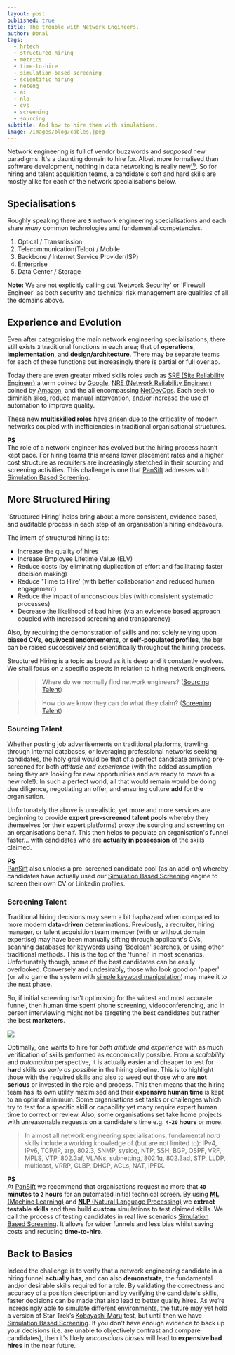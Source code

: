 ```yaml
---
layout: post
published: true
title: The trouble with Network Engineers.
author: Donal
tags:
  - hrtech
  - structured hiring
  - metrics
  - time-to-hire
  - simulation based screening
  - scientific hiring
  - neteng
  - ai
  - nlp
  - cvs
  - screening
  - sourcing
subtitle: And how to hire them with simulations.
image: /images/blog/cables.jpeg
---
```

Network engineering is full of vendor buzzwords and _supposed_ new paradigms. It's a daunting domain to hire for. Albeit more formalised than software development, nothing in data networking is really new[⁽¹⁾](https://tools.ietf.org/html/rfc1925). So for hiring and talent acquisition teams, a candidate's soft and hard skills are mostly alike for each of the network specialisations below.

## Specialisations
Roughly speaking there are **`5`** network engineering specialisations and each share _many_ common technologies and fundamental competencies.
1. Optical / Transmission
2. Telecommunication(Telco) / Mobile
3. Backbone / Internet Service Provider(ISP)
4. Enterprise
5. Data Center / Storage

**Note:** We are not explicitly calling out 'Network Security' or 'Firewall Engineer' as both security and technical risk management are qualities of all the domains above.

## Experience and Evolution
Even after categorising the main network engineering specialisations, there still exists **`3`** traditional functions in each area; that of **operations**, **implementation**, and **design/architecture**. There may be separate teams for each of these functions but increasingly there is partial or full overlap.

Today there are even greater mixed skills roles such as [SRE (Site Reliability Engineer)](https://landing.google.com/sre/book.html) a term coined by [Google](https://careers.google.com/), [NRE (Network Reliability Engineer)](https://www.amazon.jobs/en/search?base_query=Network+Reliability+Engineer) coined by [Amazon](https://www.amazon.jobs/), and the all encompassing [NetDevOps](https://cumulusnetworks.com/blog/netdevops-meaning/). Each seek to diminish silos, reduce manual intervention, and/or increase the use of automation to improve quality.

These new **multiskilled roles** have arisen due to the criticality of modern networks coupled with inefficiencies in traditional organisational structures. 

<div class="card">
  <div class="card-header"><b>PS</b></div>
  <div class="card-body">The role of a network engineer has evolved but the hiring process hasn’t kept pace. For hiring teams this means lower placement rates and a higher cost structure as recruiters are increasingly stretched in their sourcing and screening activities. This challenge is one that <a href ="https://pansift.com/?utm_source=psblog&utm_medium=hyperlink&utm_campaign=launch&utm_content=sbs">PanSift</a> addresses with <a href ="https://try.pansift.com/?utm_source=psblog&utm_medium=hyperlink&utm_campaign=launch&utm_content=sbs">Simulation Based Screening</a>.</div></div>

## More Structured Hiring
'Structured Hiring' helps bring about a more consistent, evidence based, and auditable process in each step of an organisation's hiring endeavours. 

The intent of structured hiring is to:
* Increase the quality of hires
* Increase Employee Lifetime Value (ELV)
* Reduce costs (by eliminating duplication of effort and facilitating faster decision making)
* Reduce 'Time to Hire' (with better collaboration and reduced human engagement)
* Reduce the impact of unconscious bias (with consistent systematic processes)
* Decrease the likelihood of bad hires (via an evidence based approach coupled with increased screening and transparency)

Also, by requiring the demonstration of skills and not solely relying upon **biased CVs**, **equivocal endorsements**, or **self-populated profiles**, the bar can be raised successively and scientifically throughout the hiring process.

Structured Hiring is a topic as broad as it is deep and it constantly evolves. We shall focus on `2` specific aspects in relation to hiring network engineers.

>>  Where do we normally find network engineers? ([Sourcing Talent](#sourcing-talent))

>> How do we know they can do what they claim? ([Screening Talent](#screening-talent))  

### Sourcing Talent
Whether posting job advertisements on traditional platforms, trawling through internal databases, or leveraging professional networks seeking candidates, the holy grail would be that of a perfect candidate arriving pre-screened for both _attitude and experience_ (with the added assumption being they are looking for new opportunities and are ready to move to a new role!). In such a perfect world, all that would remain would be doing due diligence, negotiating an offer, and ensuring culture **add** for the organisation.

Unfortunately the above is unrealistic, yet more and more services are beginning to provide **expert pre-screened talent pools** whereby they themselves (or their expert platforms) proxy the sourcing and screening on an organisations behalf. This then helps to populate an organisation's funnel faster... with candidates who are **actually in possession** of the skills claimed.

<div class="card">
  <div class="card-header"><b>PS</b></div>
  <div class="card-body"><a href="https://try.pansift.com/?utm_source=psblog&utm_medium=hyperlink&utm_campaign=launch&utm_content=sbs">PanSift</a> also unlocks a pre-screened candidate pool (as an add-on) whereby candidates have actually used our <a href="https://try.pansift.com/?utm_source=psblog&utm_medium=hyperlink&utm_campaign=launch&utm_content=sbs">Simulation Based Screening</a> engine to screen their own CV or Linkedin profiles.</div>
</div> 
  
  
  
### Screening Talent
Traditional hiring decisions may seem a bit haphazard when compared to more modern **data-driven** determinations. Previously, a recruiter, hiring manager, or talent acquisition team member (with or without domain expertise) may have been manually sifting through applicant's CVs, scanning databases for keywords using '[Boolean](https://blog.pansift.com/2017-12-12-how-to-seo-hack-your-cv/)' searches, or using other traditional methods. This is the top of the 'funnel' in most scenarios. Unfortunately though, some of the best candidates can be easily overlooked. Conversely and undesirably, those who look good on 'paper' (or who game the system with [simple keyword manipulation](https://blog.pansift.com/2017-12-12-how-to-seo-hack-your-cv/)) may make it to the next phase. 

So, if initial screening isn't optimising for the widest and most accurate funnel, then human time spent phone screening, videoconferencing, and in person interviewing might not be targeting the best candidates but rather the best **marketers**.

<img src="/images/blog/time-to-hire-image-v7.png" class="w-100 mb-3">

Optimally, one wants to hire for _both attitude and experience_ with as much verification of skills performed as economically possible. From a _scalability_ and _automation_ perspective, it is actually easier and cheaper to test for **hard** skills _as early as possible_ in the hiring pipeline. This is to highlight those with the required skills and also to weed out those who are **not serious** or invested in the role and process. This then means that the hiring team has its own utility maximised and their **expensive human time** is kept to an optimal minimum. Some organisations set tasks or challenges which try to test for a specific skill or capability yet many require expert human time to correct or review. Also, some organisations set take home projects with unreasonable requests on a candidate's time e.g. **`4`-`20` hours** or more.

> In almost all network engineering specialisations, fundamental _hard_ skills include a working knowledge of (but are not limited to): IPv4, IPv6, TCP/IP, arp, 802.3, SNMP, syslog, NTP, SSH, BGP, OSPF, VRF, MPLS, VTP, 802.3af, VLANs, subnetting, 802.1q, 802.3ad, STP, LLDP, multicast, VRRP, GLBP, DHCP, ACLs, NAT, IPFIX.

<div class="card">
  <div class="card-header"><b>PS</b></div>
  <div class="card-body">At <a href="https://pansift.com/?utm_source=psblog&utm_medium=hyperlink&utm_campaign=launch&utm_content=sbs">PanSift</a> we recommend that organisations request no more that <b><code>40</code> minutes to <code>2</code> hours</b> for an automated initial technical screen. By using <a href="https://en.wikipedia.org/wiki/Machine_learning" target="_blank"><b>ML </b>(Machine Learning)</a> and <a href="https://en.wikipedia.org/wiki/Natural_language_processing" target="_blank"><b>NLP </b>(Natural Language Processing)</a> we <b>extract testable skills</b> and then build <b>custom</b> simulations to test claimed skills. We call the process of testing candidates in real live scenarios <a href="https://try.pansift.com/?utm_source=psblog&utm_medium=hyperlink&utm_campaign=launch&utm_content=sbs">Simulation Based Screening</a>. It allows for wider funnels and less bias whilst saving costs and reducing <b>time-to-hire</b>.</div></div> 

## Back to Basics
Indeed the challenge is to verify that a network engineering candidate in a hiring funnel **actually has**, and can also **demonstrate**, the fundamental and/or desirable skills required for a role. By validating the correctness and accuracy of a position description and by verifying the candidate's skills, faster decisions can be made that also lead to better quality hires. As we’re increasingly able to simulate different environments, the future may yet hold a version of Star Trek’s [Kobayashi Maru](https://en.wikipedia.org/wiki/Kobayashi_Maru) test, but until then we have [Simulation Based Screening](https://try.pansift.com/?utm_source=psblog&utm_medium=hyperlink&utm_campaign=launch&utm_content=sbs). If you don't have enough evidence to back up your decisions (i.e. are unable to objectively contrast and compare candidates), then it's likely _unconscious biases_ will lead to **expensive bad hires** in the near future.
